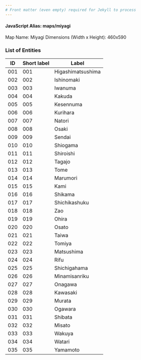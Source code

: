 ```yaml
---
# Front matter (even empty) required for Jekyll to process
---
```


#### JavaScript Alias: maps/miyagi

Map Name: Miyagi
Dimensions (Width x Height): 460x590





### List of Entities

ID | Short label | Label
---|---|---|
001|001|Higashimatsushima
002|002|Ishinomaki
003|003|Iwanuma
004|004|Kakuda
005|005|Kesennuma
006|006|Kurihara
007|007|Natori
008|008|Osaki
009|009|Sendai
010|010|Shiogama
011|011|Shiroishi
012|012|Tagajo
013|013|Tome
014|014|Marumori
015|015|Kami
016|016|Shikama
017|017|Shichikashuku
018|018|Zao
019|019|Ohira
020|020|Osato
021|021|Taiwa
022|022|Tomiya
023|023|Matsushima
024|024|Rifu
025|025|Shichigahama
026|026|Minamisanriku
027|027|Onagawa
028|028|Kawasaki
029|029|Murata
030|030|Ogawara
031|031|Shibata
032|032|Misato
033|033|Wakuya
034|034|Watari
035|035|Yamamoto